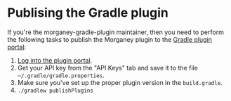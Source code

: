 Publising the Gradle plugin
===========================

If you're the morganey-gradle-plugin maintainer, then you need to perform the
following tasks to publish the Morganey plugin to the [Gradle plugin
portal][gradle-plugins]:

1.  [Log into the plugin portal][login].
2.  Get your API key from the "API Keys" tab and save it to the file
    `~/.gradle/gradle.properties`.
3.  Make sure you've set up the proper plugin version in the `build.gradle`.
4.  `./gradlew publishPlugins`

[gradle-plugins]: https://plugins.gradle.org/
[login]: https://login.gradle.org/user/login
